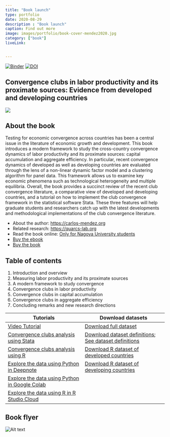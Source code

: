 ```yaml
---
title: "Book launch"
type: portfolio
date: 2020-08-29
description : "Book launch"
caption: Find out more
image: images/portfolio/book-cover-mendez2020.jpg
category: ["book"]
liveLink: 


---
```


[![Binder](https://notebooks.gesis.org/binder/badge_logo.svg)](https://notebooks.gesis.org/binder/v2/gh/quarcs-lab/mendez2020-convergence-clubs-code-data/master)
[![DOI](https://zenodo.org/badge/268529303.svg)](https://zenodo.org/badge/latestdoi/268529303)

## Convergence clubs in labor productivity and its proximate sources: Evidence from developed and developing countries

![](assets/BookCoverWithPics.jpg)

## About the book

Testing for economic convergence across countries has been a central issue in the literature of economic growth and development. This book introduces a modern framework to study the cross-country convergence dynamics of labor productivity and its proximate sources: capital accumulation and aggregate efficiency. In particular, recent convergence dynamics of developed as well as developing countries are evaluated through the lens of a non-linear dynamic factor model and a clustering algorithm for panel data. This framework allows us to examine key economic phenomena such as technological heterogeneity and multiple equilibria. Overall, the book provides a succinct review of the recent club convergence literature, a comparative view of developed and developing countries, and a tutorial on how to implement the club convergence framework in the statistical software Stata. These three features will help graduate students and researchers catch up with the latest developments and methodological implementations of the club convergence literature.

- About the author: <https://carlos-mendez.org>
- Related research: <https://quarcs-lab.org>
- Read the book online: [Only for Nagoya University students](https://ebookcentral.proquest.com/lib/nagoyauniv/detail.action?docID=6386038)
- [Buy the ebook](https://www.springer.com/gp/book/9789811586286)
- [Buy the book](https://www.amazon.co.jp/Convergence-Clubs-Productivity-Proximate-Sources/dp/9811586284/ref=sr_1_1?dchild=1&keywords=%22Convergence+Clubs+in+Labor+Productivity+and+its+Proximate+Sources%22&qid=1599180007&sr=8-1) 

## Table of contents

1.  Introduction and overview
2.  Measuring labor productivity and its proximate sources
3.  A modern framework to study convergence
4.	Convergence clubs in labor productivity
5.  Convergence clubs in capital accumulation
6.  Convergence clubs in aggregate efficiency
7.  Concluding remarks and new research directions


| Tutorials                                                                                                                                                                | Download datasets                                                                                                        |
|--------------------------------------------------------------------------------------------------------------------------------------------------------------------------|--------------------------------------------------------------------------------------------------------------------------|
| [Video Tutorial](https://youtu.be/FO8Ngl57HRQ)                                                                                                                           | [Download full dataset](https://github.com/quarcs-lab/mendez2020-convergence-clubs-code-data/blob/master/assets/dat.csv.zip?raw=true)                                                                     |
| [Convergence clubs analysis using Stata](https://github.com/quarcs-lab/mendez2020-convergence-clubs-code-data/raw/master/assets/tutorial-hiYes_log_lp.zip)                                                                                      | [Download dataset definitions](https://github.com/quarcs-lab/mendez2020-convergence-clubs-code-data/blob/master/assets/dat-definitions.csv.zip?raw=true); [See dataset definitions](https://github.com/quarcs-lab/mendez2020-convergence-clubs-code-data/blob/master/dat-definitions.csv) |
| [Convergence clubs analysis using R](https://deepnote.com/@carlos-mendez/Club-convergence-analysis-9m96OmcrQTu6-5XqG49dKQ)                                                                  | [Download R dataset of developed countries](https://github.com/quarcs-lab/mendez2020-convergence-clubs-code-data/blob/master/assets/dat_hiNo.zip?raw=true)                                                |
| [Explore  the data using Python in Deepnote](https://deepnote.com/@Dev-macro/Explore-labor-productivity-data-TvVTPkcdQPiAYlLIfPZG7g)                                     | [Download R dataset of developing countries](https://github.com/quarcs-lab/mendez2020-convergence-clubs-code-data/blob/master/assets/dat_hiYes.zip?raw=true)                                              |
| [Explore the data using Python in Google Colab](https://colab.research.google.com/github/quarcs-lab/mendez2020-convergence-clubs-code-data/blob/master/assets/dat.ipynb) |                                                                                                                          |
| [Explore the data using R in R Studio Cloud](https://rstudio.cloud/project/2047179)                                                                                      |                                                                                                                          |


## Book flyer

![Alt text](https://monosnap.com/image/NhHNpO2DJep5bKTgjkpjHiXrJk6ThX)
